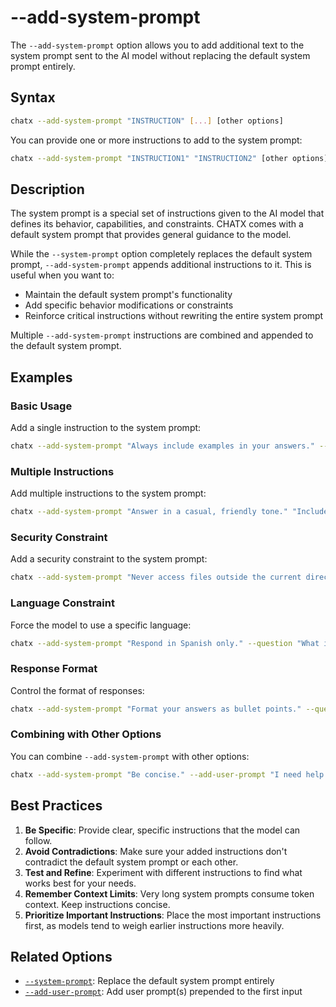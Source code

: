 # --add-system-prompt

The `--add-system-prompt` option allows you to add additional text to the system prompt sent to the AI model without replacing the default system prompt entirely.

## Syntax

```bash
chatx --add-system-prompt "INSTRUCTION" [...] [other options]
```

You can provide one or more instructions to add to the system prompt:

```bash
chatx --add-system-prompt "INSTRUCTION1" "INSTRUCTION2" [other options]
```

## Description

The system prompt is a special set of instructions given to the AI model that defines its behavior, capabilities, and constraints. CHATX comes with a default system prompt that provides general guidance to the model.

While the `--system-prompt` option completely replaces the default system prompt, `--add-system-prompt` appends additional instructions to it. This is useful when you want to:

- Maintain the default system prompt's functionality
- Add specific behavior modifications or constraints
- Reinforce critical instructions without rewriting the entire system prompt

Multiple `--add-system-prompt` instructions are combined and appended to the default system prompt.

## Examples

### Basic Usage

Add a single instruction to the system prompt:

```bash
chatx --add-system-prompt "Always include examples in your answers." --question "What is an array?"
```

### Multiple Instructions

Add multiple instructions to the system prompt:

```bash
chatx --add-system-prompt "Answer in a casual, friendly tone." "Include examples in your responses." --question "Explain quantum computing."
```

### Security Constraint

Add a security constraint to the system prompt:

```bash
chatx --add-system-prompt "Never access files outside the current directory." --question "List the files in this directory."
```

### Language Constraint

Force the model to use a specific language:

```bash
chatx --add-system-prompt "Respond in Spanish only." --question "What is the weather like today?"
```

### Response Format

Control the format of responses:

```bash
chatx --add-system-prompt "Format your answers as bullet points." --question "What are the benefits of exercise?"
```

### Combining with Other Options

You can combine `--add-system-prompt` with other options:

```bash
chatx --add-system-prompt "Be concise." --add-user-prompt "I need help with coding." --question "How do I sort an array in Python?"
```

## Best Practices

1. **Be Specific**: Provide clear, specific instructions that the model can follow.
2. **Avoid Contradictions**: Make sure your added instructions don't contradict the default system prompt or each other.
3. **Test and Refine**: Experiment with different instructions to find what works best for your needs.
4. **Remember Context Limits**: Very long system prompts consume token context. Keep instructions concise.
5. **Prioritize Important Instructions**: Place the most important instructions first, as models tend to weigh earlier instructions more heavily.

## Related Options

- [`--system-prompt`](system-prompt.md): Replace the default system prompt entirely
- [`--add-user-prompt`](add-user-prompt.md): Add user prompt(s) prepended to the first input